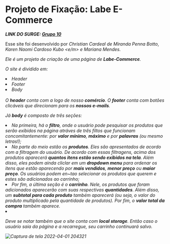 # Projeto de Fixação: Labe E-Commerce

<strong><em>LINK DO SURGE: [Grupo 10](https://drab-effect.surge.sh/)</em></strong>

Esse site foi desenvolvido por <em> Christian Cardeal de Miranda Penna Botto</em>, <em>Karen Naomi Cardoso Kubo <e/m> e <em>Mariana Mendes</em>.

Ele é um projeto de criação de uma página de  <strong>Labe-Commerce</strong>.

O site é dividido em:
<li>Header</li>
<li>Footer</li>
<li>Body</li>
<br>
O <strong>header</strong> conta com a logo de nosso <strong><em>comércio</em></strong>.
O <strong>footer</strong> conta com botões clicáveis que direcionam para os <strong><em>nossos e-mails</em></strong>.

Já <strong>body</strong> é composto de três seções:

<li> Na primeira, há o <strong><em>filtro</em></strong>, onde o usuário pode pesquisar os produtos que serão exibidos na página atráves de três filtos que funcionam concomitantemente: por <strong><em>valor mínimo</em></strong>, <strong><em>máximo</em></strong> e por <strong><em>palavras</em></strong> (ou mesmo letras!);</li>

<li>Na parte do meio estão os <strong><em>produtos</em></strong>. Eles são apresentados de acordo com a filtragem do usuário. De acordo com essas filtragens, acima dos produtos aparecerá <strong><em>quantos itens estão sendo exibidos na tela</em></strong>. Além disso, eles podem ainda cliclar em um <strong><em>dropdown menu</em></strong> para ordenar os itens que estão aparecendo por <strong><em>mais vendidos</em></strong>,  <strong><em>menor preço</em></strong> ou <strong><em>maior preço</em></strong>. Os usuários podem en~tao selecionar os produtos que querem e estes são adicionados ao carrinho;</li>

<li>Por fim, a última seção é o <strong><em>carrinho</em></strong>. Nele, os produtos que foram adicionados aparecerão com suas respectivas <strong><em>quantidades</em></strong>. Além disso, um <strong><em>subtotal para cada produto</em></strong> também aparecerá (ou seja, o valor do produto multiplicado pela quantidade de produtos). Por fim, o <strong><em>valor total da compra</em></strong> também aparece.<li>

Deve se notar também que o site conta com <strong><em>local storage</em></strong>. Então caso o usuário saia da página e a recarregue, seu carrinho continuará salvo.

![Captura de tela 2022-04-01 204321](https://user-images.githubusercontent.com/98923335/161354854-5a9bfb1e-c83b-4a7a-89e6-29736bff5fd4.png)
